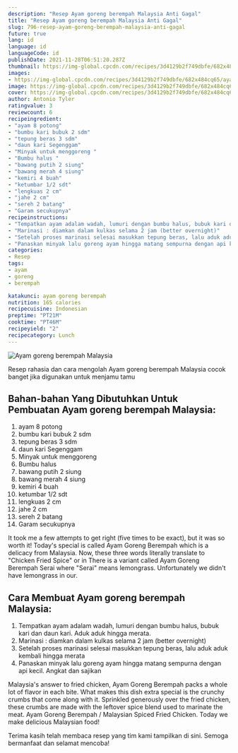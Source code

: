 ```yaml
---
description: "Resep Ayam goreng berempah Malaysia Anti Gagal"
title: "Resep Ayam goreng berempah Malaysia Anti Gagal"
slug: 796-resep-ayam-goreng-berempah-malaysia-anti-gagal
future: true
lang: id
language: id
languageCode: id
publishDate: 2021-11-28T06:51:20.287Z 
thumbnail: https://img-global.cpcdn.com/recipes/3d4129b2f749dbfe/682x484cq65/ayam-goreng-berempah-malaysia-foto-resep-utama.png
images:
- https://img-global.cpcdn.com/recipes/3d4129b2f749dbfe/682x484cq65/ayam-goreng-berempah-malaysia-foto-resep-utama.png
image: https://img-global.cpcdn.com/recipes/3d4129b2f749dbfe/682x484cq65/ayam-goreng-berempah-malaysia-foto-resep-utama.png
cover: https://img-global.cpcdn.com/recipes/3d4129b2f749dbfe/682x484cq65/ayam-goreng-berempah-malaysia-foto-resep-utama.png
author: Antonio Tyler
ratingvalue: 3
reviewcount: 6
recipeingredient:
- "ayam 8 potong"
- "bumbu kari bubuk 2 sdm"
- "tepung beras 3 sdm"
- "daun kari Segenggam"
- "Minyak untuk menggoreng "
- "Bumbu halus "
- "bawang putih 2 siung"
- "bawang merah 4 siung"
- "kemiri 4 buah"
- "ketumbar 1/2 sdt"
- "lengkuas 2 cm"
- "jahe 2 cm"
- "sereh 2 batang"
- "Garam secukupnya"
recipeinstructions:
- "Tempatkan ayam adalam wadah, lumuri dengan bumbu halus, bubuk kari dan daun kari. Aduk aduk hingga merata."
- "Marinasi : diamkan dalam kulkas selama 2 jam (better overnight)"
- "Setelah proses marinasi selesai masukkan tepung beras, lalu aduk aduk kembali hingga merata"
- "Panaskan minyak lalu goreng ayam hingga matang sempurna dengan api kecil. Angkat dan sajikan"
categories:
- Resep
tags:
- ayam
- goreng
- berempah

katakunci: ayam goreng berempah 
nutrition: 165 calories
recipecuisine: Indonesian
preptime: "PT21M"
cooktime: "PT46M"
recipeyield: "2"
recipecategory: Lunch
---
```



![Ayam goreng berempah Malaysia](https://img-global.cpcdn.com/recipes/3d4129b2f749dbfe/682x484cq65/ayam-goreng-berempah-malaysia-foto-resep-utama.png)

Resep rahasia dan cara mengolah  Ayam goreng berempah Malaysia cocok banget jika digunakan untuk menjamu tamu

<!--inarticleads1-->

## Bahan-bahan Yang Dibutuhkan Untuk Pembuatan Ayam goreng berempah Malaysia:

1. ayam 8 potong
1. bumbu kari bubuk 2 sdm
1. tepung beras 3 sdm
1. daun kari Segenggam
1. Minyak untuk menggoreng 
1. Bumbu halus 
1. bawang putih 2 siung
1. bawang merah 4 siung
1. kemiri 4 buah
1. ketumbar 1/2 sdt
1. lengkuas 2 cm
1. jahe 2 cm
1. sereh 2 batang
1. Garam secukupnya

It took me a few attempts to get right (five times to be exact), but it was so worth it! Today&#39;s special is called Ayam Goreng Berempah which is a delicacy from Malaysia. Now, these three words literally translate to &#34;Chicken Fried Spice&#34; or in There is a variant called Ayam Goreng Berempah Serai where &#34;Serai&#34; means lemongrass. Unfortunately we didn&#39;t have lemongrass in our. 

<!--inarticleads2-->

## Cara Membuat Ayam goreng berempah Malaysia:

1. Tempatkan ayam adalam wadah, lumuri dengan bumbu halus, bubuk kari dan daun kari. Aduk aduk hingga merata.
1. Marinasi : diamkan dalam kulkas selama 2 jam (better overnight)
1. Setelah proses marinasi selesai masukkan tepung beras, lalu aduk aduk kembali hingga merata
1. Panaskan minyak lalu goreng ayam hingga matang sempurna dengan api kecil. Angkat dan sajikan


Malaysia&#39;s answer to fried chicken, Ayam Goreng Berempah packs a whole lot of flavor in each bite. What makes this dish extra special is the crunchy crumbs that come along with it. Sprinkled generously over the fried chicken, these crumbs are made with the leftover spice blend used to marinate the meat. Ayam Goreng Berempah / Malaysian Spiced Fried Chicken. Today we make delicious Malaysian food! 

Terima kasih telah membaca resep yang tim kami tampilkan di sini. Semoga bermanfaat dan selamat mencoba!
